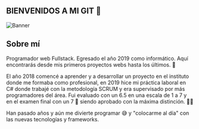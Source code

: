## BIENVENIDOS A MI GIT 👋

![Banner](https://www.holapatrick.com/img/patatrick-banner2.png)

## Sobre mí
Programador web Fullstack. Egresado el año 2019 como informático. Aquí encontrarás desde mis primeros proyectos webs hasta los últimos. 😬

El año 2018 comencé a aprender y a desarrollar un proyecto en el instituto donde me formaba como profesional,
en 2019 hice mi práctica laboral en C# donde trabajé con la metodología SCRUM y era supervisado por más programadores del área.
Fui evaluado con un 6.5 en una escala de 1 a 7 y en el examen final con un 7 🤝 siendo aprobado con la máxima distinción. 👨‍🎓

Han pasado años y aún me divierte programar 😅 y "colocarme al día" con las nuevas tecnologías y frameworks.
